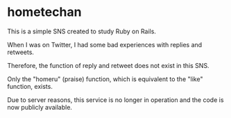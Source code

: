 # hometechan

This is a simple SNS created to study Ruby on Rails.

When I was on Twitter, I had some bad experiences with replies and retweets.

Therefore, the function of reply and retweet does not exist in this SNS.

Only the "homeru" (praise) function, which is equivalent to the "like" function, exists.

Due to server reasons, this service is no longer in operation and the code is now publicly available.